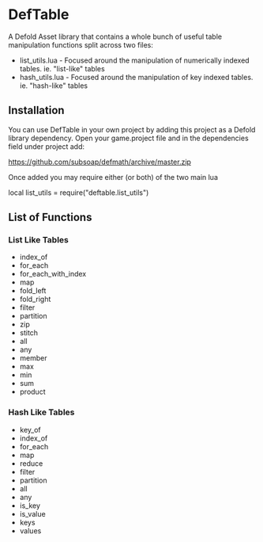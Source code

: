 # DefTable

A Defold Asset library that contains a whole bunch of useful table manipulation functions split across two files:

* list_utils.lua - Focused around the manipulation of numerically indexed tables.  ie. "list-like" tables
* hash_utils.lua - Focused around the manipulation of key indexed tables.  ie. "hash-like" tables

## Installation

You can use DefTable in your own project by adding this project as a Defold library dependency. Open your game.project file and in the dependencies field under project add:

https://github.com/subsoap/defmath/archive/master.zip

Once added you may require either (or both) of the two main lua

local list_utils = require("deftable.list_utils")

## List of Functions
### List Like Tables
* index_of
* for_each
* for_each_with_index
* map
* fold_left
* fold_right
* filter
* partition
* zip
* stitch
* all
* any
* member
* max
* min
* sum
* product

### Hash Like Tables
* key_of
* index_of
* for_each
* map
* reduce
* filter
* partition
* all
* any
* is_key
* is_value
* keys
* values
